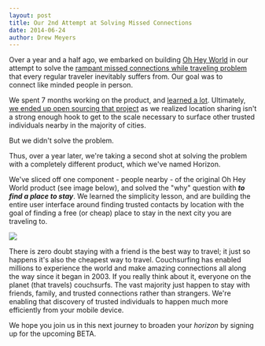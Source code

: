 ```yaml
---
layout: post
title: Our 2nd Attempt at Solving Missed Connections
date: 2014-06-24
author: Drew Meyers
---
```


Over a year and a half ago, we embarked on building <a href="http://www.ohheyworld.com">Oh Hey World</a> in our attempt to solve the <a href="http://blog.ohheyworld.com/the-story-behind-the-original-idea-of-oh-hey-world/">rampant missed connections while traveling problem</a> that every regular traveler inevitably suffers from. Our goal was to connect like minded people in person.

We spent 7 months working on the product, and <a href="http://pando.com/2013/10/12/a-tech-startup-recap-12-months-in/">learned a lot</a>. Ultimately, <a href="http://www.prweb.com/releases/2014/02/prweb11609447.htm">we ended up open sourcing that project</a> as we realized location sharing isn't a strong enough hook to get to the scale necessary to surface other trusted individuals nearby in the majority of cities.

But we didn't solve the problem.

Thus, over a year later, we're taking a second shot at solving the problem with a completely different product, which we've named Horizon.

We've sliced off one component - people nearby - of the original Oh Hey World product (see image below), and solved the "why" question with <strong><em>to find a place to stay</em></strong>. We learned the simplicity lesson, and are building the entire user interface around finding trusted contacts by location with the goal of finding a free (or cheap) place to stay in the next city you are traveling to.

<img src="https://www.evernote.com/shard/s254/sh/a03b472e-3efa-4a4a-95fd-309fcf84a9e0/a7775426f28e86839b61236d4bbb3be5/deep/0/Screenshot%206/22/14,%209:31%20PM.png"/>

There is zero doubt staying with a friend is the best way to travel; it just so happens it's also the cheapest way to travel. Couchsurfing has enabled millions to experience the world and make amazing connections all along the way since it began in 2003. If you really think about it, everyone on the planet (that travels) couchsurfs. The vast majority just happen to stay with friends, family, and trusted connections rather than strangers. We're enabling that discovery of trusted individuals to happen much more efficiently from your mobile device.

We hope you join us in this next journey to broaden your <em>horizon</em> by signing up for the upcoming BETA.

